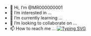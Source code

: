 - 👋 Hi, I’m @MR000000001
- 👀 I’m interested in ...
- 🌱 I’m currently learning ...
- 💞️ I’m looking to collaborate on ...
- 📫 How to reach me ...
[![Typing SVG](https://readme-typing-svg.demolab.com?font=Fira+Code&pause=1000&color=F70E0E&center=true&random=false&width=435&lines=%3Fwhoami%3F)](https://git.io/typing-svg)
<!---
MR000000001/MR000000001 is a ✨ special ✨ repository because its `README.md` (this file) appears on your GitHub profile.
You can click the Preview link to take a look at your changes.
--->
